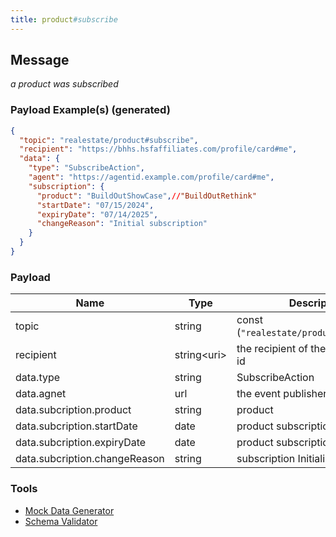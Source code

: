 ```yaml
---
title: product#subscribe
---
```

## Message

*a product was subscribed*

### Payload Example(s) (generated)

```json
{
  "topic": "realestate/product#subscribe",
  "recipient": "https://bhhs.hsfaffiliates.com/profile/card#me",
  "data": {
    "type": "SubscribeAction",
    "agent": "https://agentid.example.com/profile/card#me",
    "subscription": {
      "product": "BuildOutShowCase",//"BuildOutRethink"
      "startDate": "07/15/2024",
      "expiryDate": "07/14/2025",
      "changeReason": "Initial subscription"
    }
  }
}
```

### Payload

| Name | Type | Description |
|---|---|---|
|  topic | string | const (`"realestate/product#subscribe"`)  |
|  recipient |  string&lt;uri&gt;  |  the recipient of the event with this id |
|  data.type | string | SubscribeAction |
|  data.agnet| url    | the event publisher |
|  data.subcription.product  | string | product |
|  data.subcription.startDate | date | product subscription start date |
|  data.subcription.expiryDate | date | product subscription expiry date  |
|  data.subcription.changeReason | string | subscription Initialization |

### Tools

* [Mock Data Generator](/tools/mock-data-generator)
* [Schema Validator](/tools/validate)
